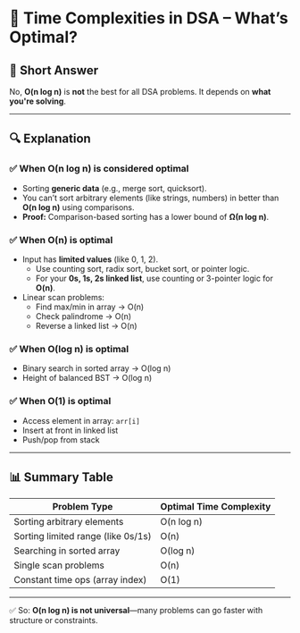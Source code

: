 # 📘 Time Complexities in DSA – What’s Optimal?

## 🚀 Short Answer
No, **O(n log n)** is **not** the best for all DSA problems. It depends on **what you're solving**.

---

## 🔍 Explanation

### ✅ When **O(n log n)** is considered optimal
- Sorting **generic data** (e.g., merge sort, quicksort).
- You can’t sort arbitrary elements (like strings, numbers) in better than **O(n log n)** using comparisons.
- **Proof:** Comparison-based sorting has a lower bound of **Ω(n log n)**.

### ✅ When **O(n)** is optimal
- Input has **limited values** (like 0, 1, 2).
  - Use counting sort, radix sort, bucket sort, or pointer logic.
  - For your **0s, 1s, 2s linked list**, use counting or 3-pointer logic for **O(n)**.
- Linear scan problems:
  - Find max/min in array → O(n)
  - Check palindrome → O(n)
  - Reverse a linked list → O(n)

### ✅ When **O(log n)** is optimal
- Binary search in sorted array → O(log n)
- Height of balanced BST → O(log n)

### ✅ When **O(1)** is optimal
- Access element in array: `arr[i]`
- Insert at front in linked list
- Push/pop from stack

---

## 📊 Summary Table

| Problem Type                         | Optimal Time Complexity |
|-------------------------------------|--------------------------|
| Sorting arbitrary elements          | O(n log n)               |
| Sorting limited range (like 0s/1s)  | O(n)                     |
| Searching in sorted array           | O(log n)                 |
| Single scan problems                | O(n)                     |
| Constant time ops (array index)     | O(1)                     |

---

✅ So: **O(n log n) is not universal**—many problems can go faster with structure or constraints.
